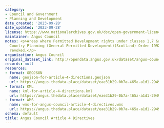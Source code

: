 ```yaml
---
category:
- Council and Government
- Planning and Development
date_created: '2023-09-28'
date_updated: '2023-09-28'
license: https://www.nationalarchives.gov.uk/doc/open-government-licence/version/3/
maintainer: Angus Council
notes: <p>Areas where Permitted Development rights under classes 1,7 &amp; 8 of Town
  Country Planning (General Permitted Development)(Scotland) Order 1992 have been
  revoked.</p>
organization: Angus Council
original_dataset_link: http://opendata.angus.gov.uk/dataset/angus-council-article-4-directives
records: null
resources:
- format: GEOJSON
  name: geojson-for-article-4-directions.geojson
  url: https://angus.thedata.place/dataset/eae31b29-0b7a-465a-a1d1-294933e8363b/resource/e3952399-b708-4aa2-a4ab-1773864535ca/download/geojson-for-article-4-directions.geojson
- format: KML
  name: kml-for-article-4-directions.kml
  url: https://angus.thedata.place/dataset/eae31b29-0b7a-465a-a1d1-294933e8363b/resource/234bdc1c-980e-40ce-91b1-3812191a45fd/download/kml-for-article-4-directions.kml
- format: WMS
  name: wms-for-angus-council-article-4-directives.wms
  url: https://angus.thedata.place/dataset/eae31b29-0b7a-465a-a1d1-294933e8363b/resource/fd60cc60-5da1-40a4-b8be-b98b851ad283/download/wms-for-angus-council-article-4-directives.wms
schema: default
title: Angus Council Article 4 Directives
---
```

